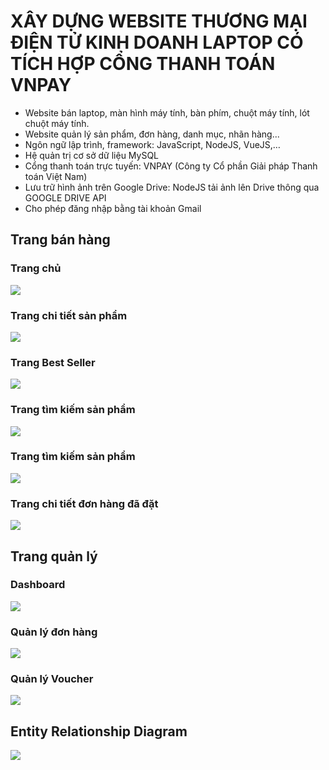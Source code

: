 # XÂY DỰNG WEBSITE THƯƠNG MẠI ĐIỆN TỬ KINH DOANH LAPTOP CÓ TÍCH HỢP CỔNG THANH TOÁN VNPAY
- Website bán laptop, màn hình máy tính, bàn phím, chuột máy tính, lót chuột máy tính.
- Website quản lý sản phẩm, đơn hàng, danh mục, nhãn hàng...
- Ngôn ngữ lập trình, framework: JavaScript, NodeJS, VueJS,… 
- Hệ quản trị cơ sở dữ liệu MySQL
- Cổng thanh toán trực tuyến: VNPAY (Công ty Cổ phần Giải pháp Thanh toán Việt Nam)
- Lưu trữ hình ảnh trên Google Drive: NodeJS tải ảnh lên Drive thông qua GOOGLE DRIVE API
- Cho phép đăng nhập bằng tài khoản Gmail

## Trang bán hàng

### Trang chủ
![](./images/Trang%20chủ.png)

### Trang chi tiết sản phẩm
![](./images/Chi%20tiết%20sản%20phẩm.png)

### Trang Best Seller
![](./images/Best%20seller%20theo%20danh%20mục.png)

### Trang tìm kiếm sản phẩm
![](./images/Chức%20năng%20tìm%20kiếm.png)

### Trang tìm kiếm sản phẩm
![](./images/Giỏ%20hàng.png)

### Trang chi tiết đơn hàng đã đặt
![](./images/Chi%20tiết%20đơn%20hàng%20đã%20đặt.png)

## Trang quản lý

### Dashboard
![](./images/dashboard.png)

### Quản lý đơn hàng
![](./images/Quan%20ly%20don%20hang.png)

### Quản lý Voucher
![](./images/Quan%20ly%20Voucher.png)

## Entity Relationship Diagram
![](erd.png)
